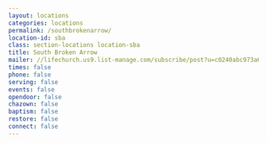 ```yaml
---
layout: locations
categories: locations
permalink: /southbrokenarrow/
location-id: sba
class: section-locations location-sba
title: South Broken Arrow
mailer: //lifechurch.us9.list-manage.com/subscribe/post?u=c0240abc973a6151f715cd1ee&amp;id=cea09ba1cd
times: false
phone: false
serving: false
events: false
opendoor: false
chazown: false
baptism: false
restore: false
connect: false
---
```

